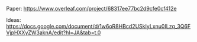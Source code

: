 Paper:
https://www.overleaf.com/project/68317ee77bc2d9cfe0cf412e

Ideas:
https://docs.google.com/document/d/1w6oR8HBcd2USkIyLxnu0ILzq_3Q6FVjpHXXyZW3aknA/edit?hl=JA&tab=t.0
